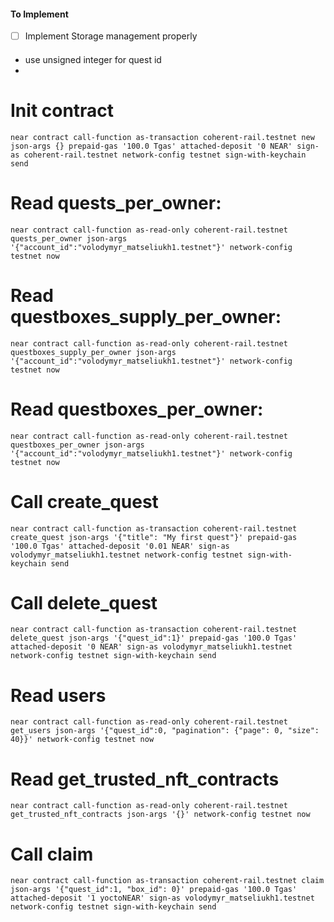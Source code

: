 #### To Implement

- [ ] Implement Storage management properly

####

- use unsigned integer for quest id
- 

# Init contract
`
near contract call-function as-transaction coherent-rail.testnet new json-args {} prepaid-gas '100.0 Tgas' attached-deposit '0 NEAR' sign-as coherent-rail.testnet network-config testnet sign-with-keychain send
`

# Read quests_per_owner:
`
near contract call-function as-read-only coherent-rail.testnet quests_per_owner json-args '{"account_id":"volodymyr_matseliukh1.testnet"}' network-config testnet now
`

# Read questboxes_supply_per_owner:
`
near contract call-function as-read-only coherent-rail.testnet questboxes_supply_per_owner json-args '{"account_id":"volodymyr_matseliukh1.testnet"}' network-config testnet now
`

# Read questboxes_per_owner:
`
near contract call-function as-read-only coherent-rail.testnet questboxes_per_owner json-args '{"account_id":"volodymyr_matseliukh1.testnet"}' network-config testnet now
`

# Call create_quest
`
near contract call-function as-transaction coherent-rail.testnet create_quest json-args '{"title": "My first quest"}' prepaid-gas '100.0 Tgas' attached-deposit '0.01 NEAR' sign-as volodymyr_matseliukh1.testnet network-config testnet sign-with-keychain send
`

# Call delete_quest
`
near contract call-function as-transaction coherent-rail.testnet delete_quest json-args '{"quest_id":1}' prepaid-gas '100.0 Tgas' attached-deposit '0 NEAR' sign-as volodymyr_matseliukh1.testnet network-config testnet sign-with-keychain send
`

# Read users
`
near contract call-function as-read-only coherent-rail.testnet get_users json-args '{"quest_id":0, "pagination": {"page": 0, "size": 40}}' network-config testnet now
`

# Read get_trusted_nft_contracts
`
near contract call-function as-read-only coherent-rail.testnet get_trusted_nft_contracts json-args '{}' network-config testnet now
`

# Call claim
`
near contract call-function as-transaction coherent-rail.testnet claim json-args '{"quest_id":1, "box_id": 0}' prepaid-gas '100.0 Tgas' attached-deposit '1 yoctoNEAR' sign-as volodymyr_matseliukh1.testnet network-config testnet sign-with-keychain send
`